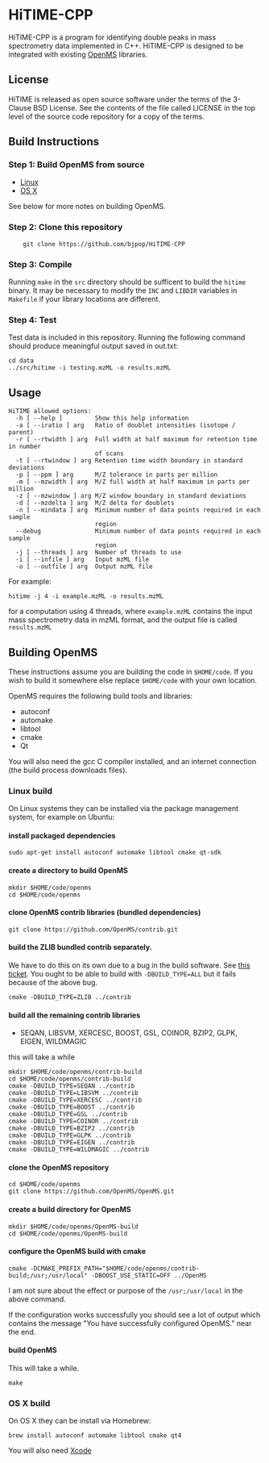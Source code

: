 # HiTIME-CPP

HiTIME-CPP is a program for identifying double peaks in mass spectrometry
data implemented in C++. HiTIME-CPP is designed to be integrated with 
existing [OpenMS](http://open-ms.sourceforge.net/) libraries. 

## License

HiTIME is released as open source software under the terms of the 3-Clause BSD License.
See the contents of the file called LICENSE in the top level of the source
code repository for a copy of the terms.

## Build Instructions

### Step 1: Build OpenMS from source

- [Linux](http://ftp.mi.fu-berlin.de/pub/OpenMS/release-documentation/html/install_linux.html)
- [OS X](http://ftp.mi.fu-berlin.de/pub/OpenMS/release-documentation/html/install_mac.html)

See below for more notes on building OpenMS.

### Step 2: Clone this repository

```
    git clone https://github.com/bjpop/HiTIME-CPP
```

### Step 3: Compile

Running `make` in the `src` directory should be sufficent to build the
`hitime` binary. It may be necessary to modify the `INC` and `LIBDIR`
variables in `Makefile` if your library locations are different.

### Step 4: Test

Test data is included in this repository. Running the following command
should produce meaningful output saved in out.txt:

```
cd data
../src/hitime -i testing.mzML -o results.mzML
```

## Usage

```
HiTIME allowed options:
  -h [ --help ]         Show this help information
  -a [ --iratio ] arg   Ratio of doublet intensities (isotope / parent)
  -r [ --rtwidth ] arg  Full width at half maximum for retention time in number
                        of scans
  -t [ --rtwindow ] arg Retention time width boundary in standard deviations
  -p [ --ppm ] arg      M/Z tolerance in parts per million
  -m [ --mzwidth ] arg  M/Z full width at half maximum in parts per million
  -z [ --mzwindow ] arg M/Z window boundary in standard deviations
  -d [ --mzdelta ] arg  M/Z delta for doublets
  -n [ --mindata ] arg  Minimum number of data points required in each sample 
                        region
  --debug               Minimum number of data points required in each sample 
                        region
  -j [ --threads ] arg  Number of threads to use
  -i [ --infile ] arg   Input mzML file
  -o [ --outfile ] arg  Output mzML file
```

For example:

```
hitime -j 4 -i example.mzML -o results.mzML 
```

for a computation using 4 threads, where `example.mzML` contains the input mass spectrometry data in mzML format, and the output file is called `results.mzML`

## Building OpenMS

These instructions assume you are building the code in `$HOME/code`. If you wish to build it somewhere else replace 
`$HOME/code` with your own location.

OpenMS requires the following build tools and libraries:

 - autoconf
 - automake
 - libtool
 - cmake
 - Qt

You will also need the gcc C compiler installed, and an internet connection (the build process downloads files).

### Linux build 
 
On Linux systems they can be installed via the package management system, for example on Ubuntu:

#### install packaged dependencies
```
sudo apt-get install autoconf automake libtool cmake qt-sdk 
```
#### create a directory to build OpenMS
```
mkdir $HOME/code/openms
cd $HOME/code/openms
```
#### clone OpenMS contrib libraries (bundled dependencies)
```
git clone https://github.com/OpenMS/contrib.git
```

#### build the ZLIB bundled contrib separately.

We have to do this on its own due to a bug in the build software. See [this ticket](https://github.com/OpenMS/contrib/issues/5).
You ought to be able to build with `-DBUILD_TYPE=ALL` but it fails because of the above bug. 

```
cmake -DBUILD_TYPE=ZLIB ../contrib
```

#### build all the remaining contrib libraries

 - SEQAN, LIBSVM, XERCESC, BOOST, GSL, COINOR, BZIP2, GLPK, EIGEN, WILDMAGIC

this will take a while

```
mkdir $HOME/code/openms/contrib-build
cd $HOME/code/openms/contrib-build
cmake -DBUILD_TYPE=SEQAN ../contrib
cmake -DBUILD_TYPE=LIBSVM ../contrib
cmake -DBUILD_TYPE=XERCESC ../contrib
cmake -DBUILD_TYPE=BOOST ../contrib
cmake -DBUILD_TYPE=GSL ../contrib
cmake -DBUILD_TYPE=COINOR ../contrib
cmake -DBUILD_TYPE=BZIP2 ../contrib
cmake -DBUILD_TYPE=GLPK ../contrib
cmake -DBUILD_TYPE=EIGEN ../contrib
cmake -DBUILD_TYPE=WILDMAGIC ../contrib
```

#### clone the OpenMS repository

```
cd $HOME/code/openms
git clone https://github.com/OpenMS/OpenMS.git
```

#### create a build directory for OpenMS

```
mkdir $HOME/code/openms/OpenMS-build
cd $HOME/code/openms/OpenMS-build
```

#### configure the OpenMS build with cmake


```
cmake -DCMAKE_PREFIX_PATH="$HOME/code/openms/contrib-build;/usr;/usr/local" -DBOOST_USE_STATIC=OFF ../OpenMS
```

I am not sure about the effect or purpose of the `/usr;/usr/local` in the above command.

If the configuration works successfully you should see a lot of output which contains the message "You have successfully configured OpenMS." near the end.


#### build OpenMS

This will take a while.

```
make
```


### OS X build

On OS X they can be install via Homebrew:

```
brew install autoconf automake libtool cmake qt4
```

You will also need [Xcode](https://developer.apple.com/xcode/)
